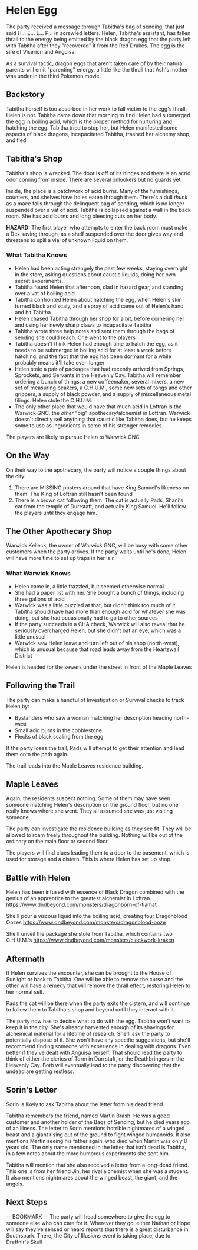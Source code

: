 # Helen Egg
The party received a message through Tabitha's bag of sending, that just said H... E... L... P... in scrawled letters. Helen, Tabitha's assistant, has fallen thrall to the energy being emitted by the black dragon egg that the party left with Tabitha after they "recovered" it from the Red Drakes. The egg is the sire of Viserion and Anguisa.

As a survival tactic, dragon eggs that aren't taken care of by their natural parents will emit "parenting" energy, a little like the thrall that Ash's mother was under in the third Pokemon movie.

## Backstory
Tabitha herself is too absorbed in her work to fall victim to the egg's thrall. Helen is not. Tabitha came down that morning to find Helen had submerged the egg in boiling acid, which is the proper method for nurturing and hatching the egg. Tabitha tried to stop her, but Helen manifested some aspects of black dragons, incapacitated Tabitha, trashed her alchemy shop, and fled.

## Tabitha's Shop
Tabitha's shop is wrecked. The door is off of its hinges and there is an acrid odor coming from inside. There are several onlookers but no guards yet.

Inside, the place is a patchwork of acid burns. Many of the furnishings, counters, and shelves have holes eaten through them. There's a dull *thunk* as a mace falls through the delinquent bag of sending, which is no longer suspended over a vat of acid. Tabitha is collapsed against a wall in the back room. She has acid burns and long bleeding cuts on her body.

**HAZARD:** The first player who attempts to enter the back room must make a Dex saving through, as a shelf suspended over the door gives way and threatens to spill a vial of unknown liquid on them.

### What Tabitha Knows
* Helen had been acting strangely the past few weeks, staying overnight in the store, asking questions about caustic liquids, doing her own secret experiments.
* Tabitha found Helen that afternoon, clad in hazard gear, and standing over a vat of boiling acid
* Tabitha confronted Helen about hatching the egg, when Helen's skin turned black and scaly, and a spray of acid came out of Helen's hand and hit Tabitha
* Helen chased Tabitha through her shop for a bit, before cornering her and using her newly sharp claws to incapacitate Tabitha
* Tabitha wrote three help notes and sent them through the bags of sending she could reach. One went to the players
* Tabitha doesn't think Helen had enough time to hatch the egg, as it needs to be submerged in boiling acid for at least a week before hatching, and the fact that the egg has been dormant for a while probably means it'll take even longer
* Helen stole a pair of packages that had recently arrived from Springs, Sprockets, and Servants in the Heavenly Cay. Tabitha will remember ordering a bunch of things: a new coffeemaker, several mixers, a new set of measuring beakers, a C.H.U.M., some new sets of tongs and other grippers, a supply of black powder, and a supply of miscellaneous metal filings. Helen stole the C.H.U.M.
* The only other place that would have that much acid in Loftran is the Warwick GNC, the *other* "big" apothecary/alchemist in Loftran. Warwick doesn't directly sell anything that caustic like Tabitha does, but he keeps some to use as ingredients in some of his stronger remedies.

The players are likely to pursue Helen to Warwick GNC

## On the Way
On their way to the apothecary, the party will notice a couple things about the city:
1. There are MISSING posters around that have King Samuel's likeness on them. The King of Loftran still hasn't been found
2. There is a brown cat following them. The cat is actually Pads, Shani's cat from the temple of Durrstaft, and actually King Samuel. He'll follow the players until they engage him.

## The Other Apothecary Shop
Warwick Kelleck, the owner of Warwick GNC, will be busy with some other customers when the party arrives. If the party waits until he's done, Helen will have more time to set up traps in her lair.

### What Warwick Knows
* Helen came in, a little frazzled, but seemed otherwise normal
* She had a paper list with her. She bought a bunch of things, including three gallons of acid
* Warwick was a little puzzled at that, but didn't think too much of it. Tabitha should have had more than enough acid for whatever she was doing, but she had occasionally had to go to other sources
* If the party succeeds in a CHA check, Warwick will also reveal that he seriously overcharged Helen, but she didn't bat an eye, which was a little unusual
* Warwick saw Helen leave and turn left out of his shop (north-west), which is unusual because that road leads away from the Heartswall District

Helen is headed for the sewers under the street in front of the Maple Leaves

## Following the Trail
The party can make a handful of Investigation or Survival checks to track Helen by:
* Bystanders who saw a woman matching her description heading north-west
* Small acid burns in the cobblestone
* Flecks of black scaling from the egg

If the party loses the trail, Pads will attempt to get their attention and lead them onto the path again.

The trail leads into the Maple Leaves residence building.

## Maple Leaves
Again, the residents suspect nothing. Some of them may have seen someone matching Helen's description on the ground floor, but no one really knows where she went. They all assumed she was just visiting someone.

The party can investigate the residence building as they see fit. They will be allowed to roam freely throughout the building. Nothing will be out of the ordinary on the main floor or second floor.

The players will find clues leading them to a door to the basement, which is used for storage and a cistern. This is where Helen has set up shop.

## Battle with Helen
Helen has been infused with essence of Black Dragon combined with the genius of an apprentice to the greatest alchemist in Loftran.
https://www.dndbeyond.com/monsters/dragonborn-of-tiamat

She'll pour a viscous liquid into the boiling acid, creating four Dragonblood Oozes
https://www.dndbeyond.com/monsters/dragonblood-ooze

She'll unveil the package she stole from Tabitha, which contains two C.H.U.M.'s
https://www.dndbeyond.com/monsters/clockwork-kraken

## Aftermath
If Helen survives the encounter, she can be brought to the House of Sunlight or back to Tabitha. One will be able to remove the curse and the other will have a remedy that will remove the thrall effect, restoring Helen to her normal self.

Pads the cat will be there when the party exits the cistern, and will continue to follow them to Tabitha's shop and beyond until they interact with it.

The party now has to decide what to do with the egg. Tabitha won't want to keep it in the city. She's already harvested enough of its shavings for alchemical material for a lifetime of research. She'll ask the party to potentially dispose of it. She won't have any specific suggestions, but she'll recommend finding someone with experience in dealing with dragons. Even better if they've dealt with Anguisa herself. That should lead the party to think of either the clerics of Torm in Durrstaft, or the Deathbringers in the Heavenly Cay. Both will eventually lead to the party discovering that the undead are getting restless.

## Sorin's Letter
Sorin is likely to ask Tabitha about the letter from his dead friend.

Tabitha remembers the friend, named Martin Brash. He was a good customer and another holder of the Bags of Sending, but he died years ago of an illness. The letter to Sorin mentions horrible nightmares of a winged beast and a giant rising out of the ground to fight winged humanoids. It also mentions Martin seeing his father again, who died when Martin was only 8 years old. The only name mentioned in the letter that isn't dead is Tabitha, in a few notes about the more humorous experiments she sent him.

Tabitha will mention that she also received a letter from a long-dead friend. This one is from her friend Jin, her rival alchemist when she was a student. It also mentions nightmares about the winged beast, the giant, and the angels.

## Next Steps
-- BOOKMARK --
The party will head somewhere to give the egg to someone else who can care for it. Wherever they go, either Nathan or Hope will say they've sensed or heard reports that there is a great disturbance in Southspark. There, the City of Illusions event is taking place, due to Draffnir's Skull
